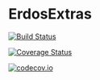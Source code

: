 # ErdosExtras

[![Build Status](https://travis-ci.org/CarloLucibello/ErdosExtras.jl.svg?branch=master)](https://travis-ci.org/CarloLucibello/ErdosExtras.jl)

[![Coverage Status](https://coveralls.io/repos/CarloLucibello/ErdosExtras.jl/badge.svg?branch=master&service=github)](https://coveralls.io/github/CarloLucibello/ErdosExtras.jl?branch=master)

[![codecov.io](http://codecov.io/github/CarloLucibello/ErdosExtras.jl/coverage.svg?branch=master)](http://codecov.io/github/CarloLucibello/ErdosExtras.jl?branch=master)
